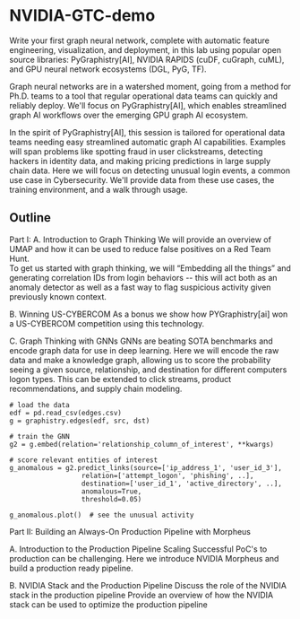 # NVIDIA-GTC-demo

Write your first graph neural network, complete with automatic feature engineering, visualization, and deployment, in this lab using popular open source libraries: PyGraphistry[AI], NVIDIA RAPIDS (cuDF, cuGraph, cuML), and GPU neural network ecosystems (DGL, PyG, TF).

Graph neural networks are in a watershed moment, going from a method for Ph.D. teams to a tool that regular operational data teams can quickly and reliably deploy. We'll focus on PyGraphistry[AI], which enables streamlined graph AI workflows over the emerging GPU graph AI ecosystem.

In the spirit of PyGraphistry[AI], this session is tailored for operational data teams needing easy streamlined automatic graph AI capabilities. Examples will span problems like spotting fraud in user clickstreams, detecting hackers in identity data, and making pricing predictions in large supply chain data. Here we will focus on detecting unusual login events, a common use case in Cybersecurity.  We'll provide data from these use cases, the training environment, and a walk through usage.

## Outline

Part I: 
A. Introduction to Graph Thinking
We will provide an overview of UMAP and how it can be used to reduce false positives on a Red Team Hunt.  
To get us started with graph thinking, we will “Embedding all the things” and generating correlation IDs from login behaviors -- this will act both as an anomaly detector as well as a fast way to flag suspicious activity given previously known context.

B. Winning US-CYBERCOM
As a bonus we show how PYGraphistry[ai] won a US-CYBERCOM competition using this technology.

C. Graph Thinking with GNNs
GNNs are beating SOTA benchmarks and encode graph data for use in deep learning. Here we will encode the raw data and make a knowledge graph, allowing us to score the probability seeing a given source, relationship, and destination for different computers logon types. This can be extended to click streams, product recommendations, and supply chain modeling. 

```
# load the data 
edf = pd.read_csv(edges.csv)
g = graphistry.edges(edf, src, dst)

# train the GNN
g2 = g.embed(relation='relationship_column_of_interest', **kwargs)

# score relevant entities of interest
g_anomalous = g2.predict_links(source=['ip_address_1', 'user_id_3'], 
                  relation=['attempt_logon', 'phishing', ..], 
                  destination=['user_id_1', 'active_directory', ..], 
                  anomalous=True,
                  threshold=0.05)
                  
g_anomalous.plot()  # see the unusual activity
```

Part II: Building an Always-On Production Pipeline with Morpheus

A. Introduction to the Production Pipeline
Scaling Successful PoC's to production can be challenging. Here we introduce NVIDIA Morpheus and build a production ready pipeline.

B. NVIDIA Stack and the Production Pipeline
Discuss the role of the NVIDIA stack in the production pipeline
Provide an overview of how the NVIDIA stack can be used to optimize the production pipeline
